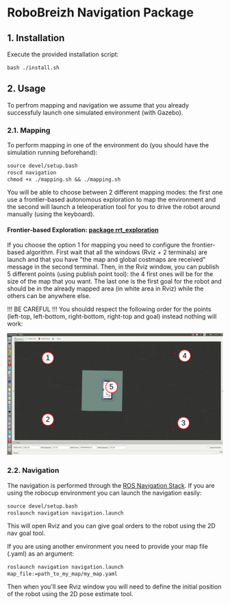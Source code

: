 # RoboBreizh Navigation Package

## 1. Installation

Execute the provided installation script:

```buildoutcfg
bash ./install.sh
```

## 2. Usage

To perfrom mapping and navigation we assume that you already successfuly launch one simulated environment (with Gazebo).

### 2.1. Mapping 
To perform mapping in one of the environment do (you should have the simulation running beforehand):

```buildoutcfg
source devel/setup.bash
roscd navigation
chmod +x ./mapping.sh && ./mapping.sh
```

You will be able to choose between 2 different mapping modes: the first one use a frontier-based autonomous exploration to map the environment and the second will launch a teleoperation tool for you to drive the robot around manually (using the keyboard).

#### Frontier-based Exploration: [package rrt_exploration](http://wiki.ros.org/rrt_exploration)

If you choose the option 1 for mapping you need to configure the frontier-based algorithm. First wait that all the windows (Rviz + 2 terminals) are launch and that you have "the map and global costmaps are received" message in the second terminal.
Then, in the Rviz window, you can publish 5 different points (using publish point tool): the 4 first ones will be for the size of the map that you want. The last one is the first goal for the robot and should be in the already mapped area (in white area in Rviz) while the others can be anywhere else.

!!! BE CAREFUL !!! You shouldd respect the following order for the points (left-top, left-bottom, right-bottom, right-top and goal) instead nothing will work:

![Order for the points](sequence_of_points.png)


### 2.2. Navigation

The navigation is performed through the [ROS Navigation Stack](http://wiki.ros.org/navigation). If you are using the robocup environment you can launch the navigation easily:

```buildoutcfg
source devel/setup.bash
roslaunch navigation navigation.launch
```

This will open Rviz and you can give goal orders to the robot using the 2D nav goal tool.

If you are using another environment you need to provide your map file (.yaml) as an argument:

```buildoutcfg
roslaunch navigation navigation.launch map_file:=path_to_my_map/my_map.yaml
```

Then when you'll see Rviz window you will need to define the initial position of the robot using the 2D pose estimate tool.

